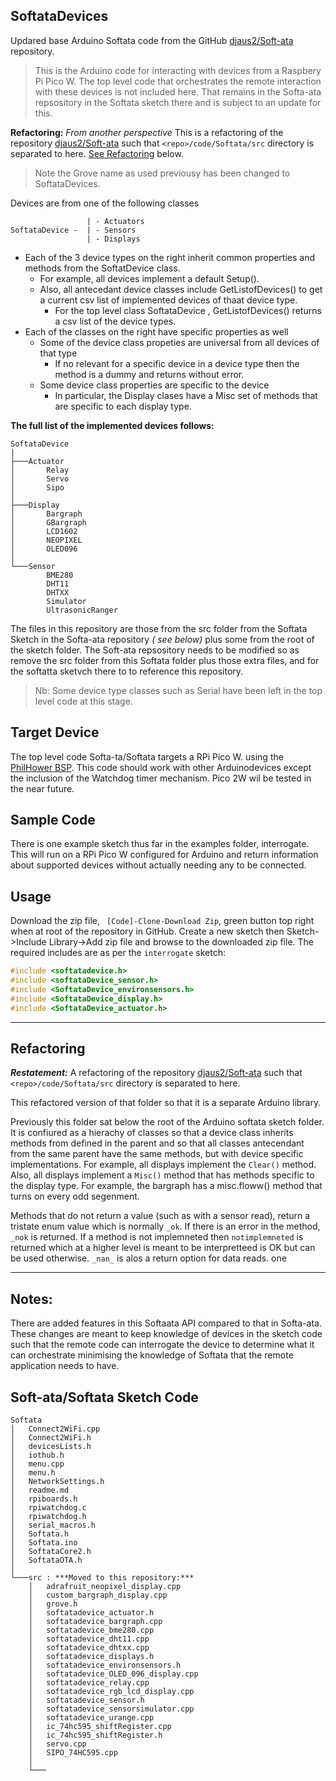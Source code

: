 ## SoftataDevices

Updared base Arduino Softata code from the GitHub [djaus2/Soft-ata](https://github.com/djaus2/Soft-ata) repository.

> This is the Arduino code for interacting with devices from a Raspbery Pi Pico W. The top level code that orchestrates the remote interaction with these devices is not included here. That remains in the Softa-ata repsository in the Softata sketch there and  is subject to an update for this.

**Refactoring:**
_From another perspective_ This is a refactoring of the repository [djaus2/Soft-ata](https://gitshub.com/Softata) such that ```<repo>/code/Softata/src``` directory is separated to here.
[See Refactoring](#Refactoring) below.

> Note the Grove name as used previousy has been changed to SoftataDevices.

Devices are from one of the following classes

```
                 | - Actuators
SoftataDevice -  | - Sensors
                 | - Displays
```

- Each of the 3 device types on the right inherit common properties and methods from the SoftatDevice class.
  - For example, all devices implement a default Setup().
  - Also, all antecedant device classes include GetListofDevices() to get a current csv list of implemented devices of thaat device type.
    - For the top level class SoftataDevice , GetListofDevices() returns a csv list of the device types.
- Each of the classes on the right have specific properties as well
  - Some of the device class propeties are universal from all devices of that type
    - If no relevant for a specific device in a device type then the method is a dummy and returns without error.
  - Some device class properties are specific to the device
    - In particular, the Display clases have a Misc set of methods that are specific to each display type.

**The full list of the implemented devices follows:**

```
SoftataDevice
|
├───Actuator
│       Relay
│       Servo
│       Sipo
│
├───Display
│       Bargraph
│       GBargraph
│       LCD1602
│       NEOPIXEL
│       OLED096
│
└───Sensor
        BME280
        DHT11
        DHTXX
        Simulator
        UltrasonicRanger
```

The files in this repository are those from the src folder from the Softata Sketch in the Softa-ata repository _( see below)_  plus some from the root of the sketch folder. The Soft-ata repsository needs to be modified so as remove the src folder from this Softata folder plus those extra files, and for the softatta sketvch there to to reference this repository.

> Nb: Some device type classes such as Serial have been left in the top level code at this stage.

## Target Device
The top level code Softa-ta/Softata targets a RPi Pico W. using the [PhilHower BSP](https://github.com/earlephilhower/arduino-pico). This code should work with other Arduinodevices except the inclusion of the Watchdog timer mechanism.
Pico 2W wil be tested in the near future.

## Sample Code
There is one example sketch thus far in the examples folder, interrogate. This will run on a RPi Pico W configured for Arduino and return information about supported devices without actually needing any to be connected.

## Usage
Download the zip file, ``` [Code]-Clone-Download Zip```, green button top right when at root of the repository in GitHub.
Create a new sketch then Sketch->Include Library->Add zip file and browse to the downloaded zip file.
The required includes are as per the ```interrogate``` sketch:

```cpp
#include <softatadevice.h>
#include <softataDevice_sensor.h>
#include <SoftataDevice_environsensors.h>
#include <SoftataDevice_display.h>
#include <SoftataDevice_actuator.h>
```

---------------

## Refactoring  

***Restatement:*** A refactoring of the repository [djaus2/Soft-ata](https://gitshub.com/Softata) such that ```<repo>/code/Softata/src``` directory is separated to here.

This refactored version of that folder so that it is a separate Arduino library.

Previously this folder sat below the root of the Arduino softata sketch folder. It is confiured as a hierachy of classes so that a device class inherits methods from defined in the parent and so that all classes antecendant from the same parent have the same methods, but with device specific implementations. For example, all displays implement the ```Clear()``` method. Also, all displays implement a ```Misc()``` method that has methods specific to the display type. For example, the bargraph has a misc.floww() method that turns on every odd segenment. 

Methods that do not return a value (such as with a sensor read), return a tristate enum value which is normally ```_ok```. If there is an error in the method, ```_nok``` is returned. If a method is not implemneted then ```notimplemneted``` is returned which at a higher level is meant to be interpretteed is OK but can be used otherwise. ```_nan_``` is alos a return option for data reads.
one 

----------------

## Notes:

There are added features in this Softaata API compared to that in Softa-ata. These changes are meant to keep knowledge of devices in the sketch code such that the remote code can interrogate the device to determine what it can orchestrate minimising the knowledge of Softata that the remote application needs to have.


## Soft-ata/Softata Sketch Code
```
Softata
│   Connect2WiFi.cpp
│   Connect2WiFi.h
│   devicesLists.h
│   iothub.h
│   menu.cpp
│   menu.h
│   NetworkSettings.h
│   readme.md
│   rpiboards.h
│   rpiwatchdog.c
│   rpiwatchdog.h
│   serial_macros.h
│   Softata.h
│   Softata.ino
│   SoftataCore2.h
│   SoftataOTA.h
│
└───src : ***Moved to this repository:***
    │   adrafruit_neopixel_display.cpp
    │   custom_bargraph_display.cpp
    │   grove.h
    │   softatadevice_actuator.h
    │   softatadevice_bargraph.cpp
    │   softatadevice_bme280.cpp
    │   softatadevice_dht11.cpp
    │   softatadevice_dhtxx.cpp
    │   softatadevice_displays.h
    │   softatadevice_environsensors.h
    │   softatadevice_OLED_096_display.cpp
    │   softatadevice_relay.cpp
    │   softatadevice_rgb_lcd_display.cpp
    │   softatadevice_sensor.h
    │   softatadevice_sensorsimulator.cpp
    │   softatadevice_urange.cpp
    │   ic_74hc595_shiftRegister.cpp
    │   ic_74hc595_shiftRegister.h
    │   servo.cpp
    │   SIPO_74HC595.cpp
    │
    └───
```



